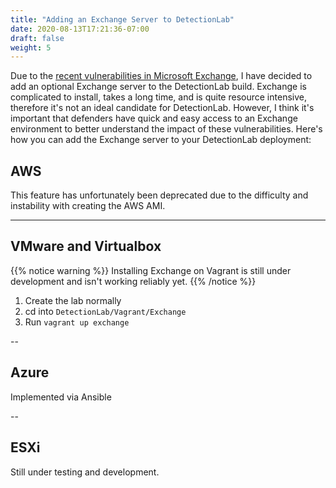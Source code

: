 ```yaml
---
title: "Adding an Exchange Server to DetectionLab"
date: 2020-08-13T17:21:36-07:00
draft: false
weight: 5
---
```


Due to the [recent vulnerabilities in Microsoft Exchange](https://msrc-blog.microsoft.com/2021/03/05/microsoft-exchange-server-vulnerabilities-mitigations-march-2021/), I have decided to add an optional Exchange server to the DetectionLab build. Exchange is complicated to install, takes a long time, and is quite resource intensive, therefore it's not an ideal candidate for DetectionLab. However, I think it's important that defenders have quick and easy access to an Exchange environment to better understand the impact of these vulnerabilities. Here's how you can add the Exchange server to your DetectionLab deployment:

## AWS
This feature has unfortunately been deprecated due to the difficulty and instability with creating the AWS AMI.

---

## VMware and Virtualbox
{{% notice warning %}}
Installing Exchange on Vagrant is still under development and isn't working reliably yet.
{{% /notice %}}

1. Create the lab normally
2. cd into `DetectionLab/Vagrant/Exchange`
3. Run `vagrant up exchange`

--

## Azure
Implemented via Ansible

--

## ESXi
Still under testing and development.

